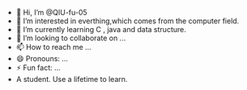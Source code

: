 - 👋 Hi, I’m @QIU-fu-05
- 👀 I’m interested in everthing,which comes from the computer field.
- 🌱 I’m currently learning C , java and data structure.
- 💞️ I’m looking to collaborate on ...
- 📫 How to reach me ...
- 😄 Pronouns: ...
- ⚡ Fun fact: ...
- A student. Use a lifetime to learn.
<!---
QIU-fu-05/QIU-fu-05 is a ✨ special ✨ repository because its `README.md` (this file) appears on your GitHub profile.
You can click the Preview link to take a look at your changes.
--->
